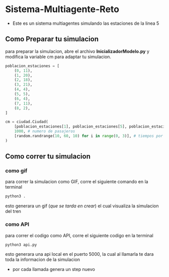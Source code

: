 # Sistema-Multiagente-Reto

- Este es un sistema multiagentes simulando las estaciones de la linea 5


## Como Preparar tu simulacion

para preparar la simulacion, abre el archivo __InicializadorModelo.py__ y modifica la variable cm para adaptar tu simulacion.

```python
poblacion_estaciones = [
    (0, 11),
    (1, 20),
    (2, 18),
    (3, 21),
    (4, 4),
    (5, 5),
    (6, 4),
    (7, 11),
    (8, 2),
]

cm = ciudad.Ciudad(
    [poblacion_estaciones[1], poblacion_estaciones[5], poblacion_estaciones[7]], # estaciones que se van a usar
    1000, # numero de pasajeros
    [random.randrange(10, 60, 10) for i in range(0, 3)], # tiempos por cada estacion
)


```

## Como correr tu simulacion

### como gif

para correr la simulacion como GIF, corre el siguiente comando en la terminal

```bash
python3 .
```
esto generara un gif (_que se tarda en crear_) el cual visualiza la simulacion del tren


### como API

para correr el codigo como API, corre el siguiente codigo en la terminal

```bash
python3 api.py
```

esto generara una api local en el puerto 5000, la cual al llamarla te dara toda la informacion de la simulacion
  - por cada llamada genera un step nuevo
